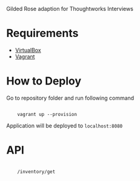 Gilded Rose adaption for Thoughtworks Interviews

# Requirements
* [VirtualBox](https://www.virtualbox.org/wiki/Downloads)
* [Vagrant](https://www.vagrantup.com/downloads.html)

# How to Deploy

Go to repository folder and run following command
<pre><code>
    vagrant up --provision
</code></pre>

Application will be deployed to <code>localhost:8080</code>

# API

<pre><code>
    /inventory/get
</code></pre>